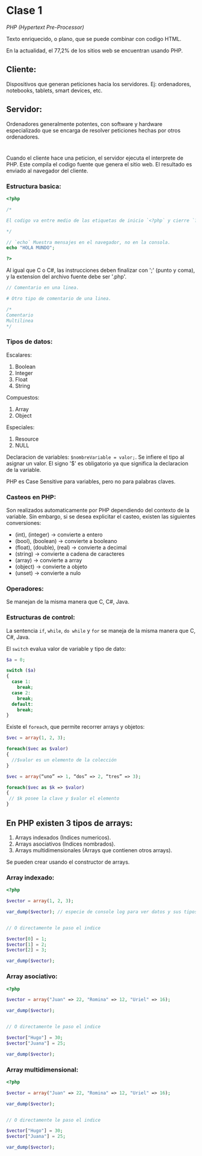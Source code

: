 # Clase 1

_PHP (Hypertext Pre-Processor)_

Texto enriquecido, o plano, que se puede combinar con codigo HTML.

En la actualidad, el 77,2% de los sitios web se encuentran usando PHP.

## Cliente:

Dispositivos que generan peticiones hacia los servidores. Ej: ordenadores, notebooks, tablets, smart devices, etc.

## Servidor:

Ordenadores generalmente potentes, con software y hardware especializado que se encarga de resolver peticiones hechas por otros ordenadores.

#

Cuando el cliente hace una peticion, el servidor ejecuta el interprete de PHP. Este compila el codigo fuente que genera el sitio web. El resultado es enviado al navegador del cliente.

### Estructura basica:

```php
<?php

/*

El codigo va entre medio de las etiquetas de inicio `<?php` y cierre `?>`

*/

// `echo` Muestra mensajes en el navegador, no en la consola.
echo "HOLA MUNDO";

?>
```

Al igual que C o C#, las instrucciones deben finalizar con ';' (punto y coma), y la extension del archivo fuente debe ser '.php'.

```php
// Comentario en una linea.

# Otro tipo de comentario de una linea.

/*
Comentario
Multilinea
*/
```

### Tipos de datos:

Escalares:

1. Boolean
2. Integer
3. Float
4. String

Compuestos:

1. Array
2. Object

Especiales:

1. Resource
2. NULL

Declaracion de variables: `$nombreVariable = valor;`. Se infiere el tipo al asignar un valor. El signo '$' es obligatorio ya que significa la declaracion de la variable.

PHP es Case Sensitive para variables, pero no para palabras claves.

### Casteos en PHP:

Son realizados automaticamente por PHP dependiendo del contexto de la variable. Sin embargo, si se desea explicitar el casteo, existen las siguientes conversiones:

- (int), (integer) -> convierte a entero
- (bool), (boolean) -> convierte a booleano
- (float), (double), (real) -> convierte a decimal
- (string) -> convierte a cadena de caracteres
- (array) -> convierte a array
- (object) -> convierte a objeto
- (unset) -> convierte a nulo

### Operadores:

Se manejan de la misma manera que C, C#, Java.

### Estructuras de control:

La sentencia `if`, `while`, `do while` y `for` se maneja de la misma manera que C, C#, Java.

El `switch` evalua valor de variable y tipo de dato:

```php
$a = 0;

switch ($a)
{
  case 1:
    break;
  case 2:
    break;
  default:
    break;
}
```

Existe el `foreach`, que permite recorrer arrays y objetos:

```php
$vec = array(1, 2, 3);

foreach($vec as $valor)
{
  //$valor es un elemento de la colección
}
```

```php
$vec = array(“uno” => 1, “dos” => 2, “tres” => 3);

foreach($vec as $k => $valor)
{
 // $k posee la clave y $valor el elemento
}
```

## En PHP existen 3 tipos de arrays:

1. Arrays indexados (Indices numericos).
2. Arrays asociativos (Indices nombrados).
3. Arrays multidimensionales (Arrays que contienen otros arrays).

Se pueden crear usando el constructor de arrays.

### Array indexado:

```php
<?php

$vector = array(1, 2, 3);

var_dump($vector); // especie de console log para ver datos y sus tipos


// O directamente le paso el indice

$vector[0] = 1;
$vector[1] = 2;
$vector[2] = 3;

var_dump($vector);

```

### Array asociativo:

```php
<?php

$vector = array("Juan" => 22, "Romina" => 12, "Uriel" => 16);

var_dump($vector);


// O directamente le paso el indice

$vector["Hugo"] = 30;
$vector["Juana"] = 25;

var_dump($vector);

```

### Array multidimensional:

```php
<?php

$vector = array("Juan" => 22, "Romina" => 12, "Uriel" => 16);

var_dump($vector);


// O directamente le paso el indice

$vector["Hugo"] = 30;
$vector["Juana"] = 25;

var_dump($vector);

```
